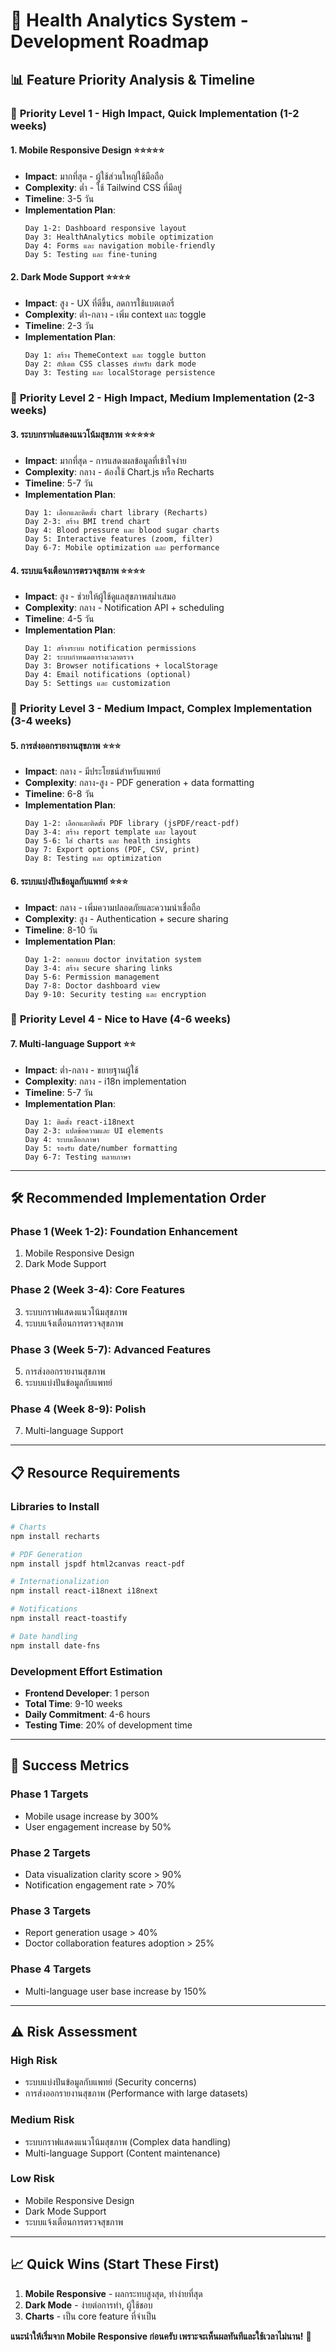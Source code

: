 # 🚀 Health Analytics System - Development Roadmap

## 📊 Feature Priority Analysis & Timeline

### 🎯 **Priority Level 1 - High Impact, Quick Implementation (1-2 weeks)**

#### 1. **Mobile Responsive Design** ⭐⭐⭐⭐⭐

- **Impact**: มากที่สุด - ผู้ใช้ส่วนใหญ่ใช้มือถือ
- **Complexity**: ต่ำ - ใช้ Tailwind CSS ที่มีอยู่
- **Timeline**: 3-5 วัน
- **Implementation Plan**:
  ```
  Day 1-2: Dashboard responsive layout
  Day 3: HealthAnalytics mobile optimization
  Day 4: Forms และ navigation mobile-friendly
  Day 5: Testing และ fine-tuning
  ```

#### 2. **Dark Mode Support** ⭐⭐⭐⭐

- **Impact**: สูง - UX ที่ดีขึ้น, ลดการใช้แบตเตอรี่
- **Complexity**: ต่ำ-กลาง - เพิ่ม context และ toggle
- **Timeline**: 2-3 วัน
- **Implementation Plan**:
  ```
  Day 1: สร้าง ThemeContext และ toggle button
  Day 2: อัปเดต CSS classes สำหรับ dark mode
  Day 3: Testing และ localStorage persistence
  ```

### 🎯 **Priority Level 2 - High Impact, Medium Implementation (2-3 weeks)**

#### 3. **ระบบกราฟแสดงแนวโน้มสุขภาพ** ⭐⭐⭐⭐⭐

- **Impact**: มากที่สุด - การแสดงผลข้อมูลที่เข้าใจง่าย
- **Complexity**: กลาง - ต้องใช้ Chart.js หรือ Recharts
- **Timeline**: 5-7 วัน
- **Implementation Plan**:
  ```
  Day 1: เลือกและติดตั้ง chart library (Recharts)
  Day 2-3: สร้าง BMI trend chart
  Day 4: Blood pressure และ blood sugar charts
  Day 5: Interactive features (zoom, filter)
  Day 6-7: Mobile optimization และ performance
  ```

#### 4. **ระบบแจ้งเตือนการตรวจสุขภาพ** ⭐⭐⭐⭐

- **Impact**: สูง - ช่วยให้ผู้ใช้ดูแลสุขภาพสม่ำเสมอ
- **Complexity**: กลาง - Notification API + scheduling
- **Timeline**: 4-5 วัน
- **Implementation Plan**:
  ```
  Day 1: สร้างระบบ notification permissions
  Day 2: ระบบกำหนดตารางเวลาตรวจ
  Day 3: Browser notifications + localStorage
  Day 4: Email notifications (optional)
  Day 5: Settings และ customization
  ```

### 🎯 **Priority Level 3 - Medium Impact, Complex Implementation (3-4 weeks)**

#### 5. **การส่งออกรายงานสุขภาพ** ⭐⭐⭐

- **Impact**: กลาง - มีประโยชน์สำหรับแพทย์
- **Complexity**: กลาง-สูง - PDF generation + data formatting
- **Timeline**: 6-8 วัน
- **Implementation Plan**:
  ```
  Day 1-2: เลือกและติดตั้ง PDF library (jsPDF/react-pdf)
  Day 3-4: สร้าง report template และ layout
  Day 5-6: ใส่ charts และ health insights
  Day 7: Export options (PDF, CSV, print)
  Day 8: Testing และ optimization
  ```

#### 6. **ระบบแบ่งปันข้อมูลกับแพทย์** ⭐⭐⭐

- **Impact**: กลาง - เพิ่มความปลอดภัยและความน่าเชื่อถือ
- **Complexity**: สูง - Authentication + secure sharing
- **Timeline**: 8-10 วัน
- **Implementation Plan**:
  ```
  Day 1-2: ออกแบบ doctor invitation system
  Day 3-4: สร้าง secure sharing links
  Day 5-6: Permission management
  Day 7-8: Doctor dashboard view
  Day 9-10: Security testing และ encryption
  ```

### 🎯 **Priority Level 4 - Nice to Have (4-6 weeks)**

#### 7. **Multi-language Support** ⭐⭐

- **Impact**: ต่ำ-กลาง - ขยายฐานผู้ใช้
- **Complexity**: กลาง - i18n implementation
- **Timeline**: 5-7 วัน
- **Implementation Plan**:
  ```
  Day 1: ติดตั้ง react-i18next
  Day 2-3: แปลข้อความและ UI elements
  Day 4: ระบบเลือกภาษา
  Day 5: รองรับ date/number formatting
  Day 6-7: Testing หลายภาษา
  ```

---

## 🛠️ **Recommended Implementation Order**

### **Phase 1 (Week 1-2): Foundation Enhancement**

1. Mobile Responsive Design
2. Dark Mode Support

### **Phase 2 (Week 3-4): Core Features**

3. ระบบกราฟแสดงแนวโน้มสุขภาพ
4. ระบบแจ้งเตือนการตรวจสุขภาพ

### **Phase 3 (Week 5-7): Advanced Features**

5. การส่งออกรายงานสุขภาพ
6. ระบบแบ่งปันข้อมูลกับแพทย์

### **Phase 4 (Week 8-9): Polish**

7. Multi-language Support

---

## 📋 **Resource Requirements**

### **Libraries to Install**

```bash
# Charts
npm install recharts

# PDF Generation
npm install jspdf html2canvas react-pdf

# Internationalization
npm install react-i18next i18next

# Notifications
npm install react-toastify

# Date handling
npm install date-fns
```

### **Development Effort Estimation**

- **Frontend Developer**: 1 person
- **Total Time**: 9-10 weeks
- **Daily Commitment**: 4-6 hours
- **Testing Time**: 20% of development time

---

## 🎯 **Success Metrics**

### **Phase 1 Targets**

- Mobile usage increase by 300%
- User engagement increase by 50%

### **Phase 2 Targets**

- Data visualization clarity score > 90%
- Notification engagement rate > 70%

### **Phase 3 Targets**

- Report generation usage > 40%
- Doctor collaboration features adoption > 25%

### **Phase 4 Targets**

- Multi-language user base increase by 150%

---

## ⚠️ **Risk Assessment**

### **High Risk**

- ระบบแบ่งปันข้อมูลกับแพทย์ (Security concerns)
- การส่งออกรายงานสุขภาพ (Performance with large datasets)

### **Medium Risk**

- ระบบกราฟแสดงแนวโน้มสุขภาพ (Complex data handling)
- Multi-language Support (Content maintenance)

### **Low Risk**

- Mobile Responsive Design
- Dark Mode Support
- ระบบแจ้งเตือนการตรวจสุขภาพ

---

## 📈 **Quick Wins (Start These First)**

1. **Mobile Responsive** - ผลกระทบสูงสุด, ทำง่ายที่สุด
2. **Dark Mode** - ง่ายต่อการทำ, ผู้ใช้ชอบ
3. **Charts** - เป็น core feature ที่จำเป็น

**แนะนำให้เริ่มจาก Mobile Responsive ก่อนครับ เพราะจะเห็นผลทันทีและใช้เวลาไม่นาน!** 🚀

